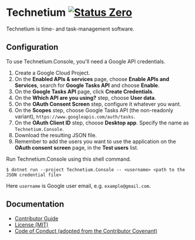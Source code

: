 Technetium [![Status Zero][status-zero]][andivionian-status-classifier]
==========

Technetium is time- and task-management software.

Configuration
-------------
To use Technetium.Console, you'll need a Google API credentials.

1. Create a Google Cloud Project.
2. On the **Enabled APIs & services** page, choose **Enable APIs and Services**, search for **Google Tasks API** and choose **Enable**.
3. On the **Google Tasks API** page, click **Create Credentials**.
4. On the **Which API are you using?** step, choose **User data**.
5. On the **OAuth Consent Screen** step, configure it whatever you want.
6. On the **Scopes** step, choose Google Tasks API (the non-readonly variant), `https://www.googleapis.com/auth/tasks`.
7. On the **OAuth Client ID** step, choose **Desktop app**. Specify the name as `Technetium.Console`.
8. Download the resulting JSON file.
9. Remember to add the users you want to use the application on the **OAuth consent screen** page, in the **Test users** list.

Run Technetium.Console using this shell command.

```console
$ dotnet run --project Technetium.Console -- <username> <path to the JSON credential file>
```

Here `username` is Google user email, e.g. `example@gmail.com`. 

Documentation
-------------

- [Contributor Guide][docs.contributing]
- [License (MIT)][docs.license]
- [Code of Conduct (adopted from the Contributor Covenant)][docs.code-of-conduct]

[andivionian-status-classifier]: https://github.com/ForNeVeR/andivionian-status-classifier#status-zero-
[docs.code-of-conduct]: CODE_OF_CONDUCT.md
[docs.contributing]: CONTRIBUTING.md
[docs.license]: LICENSE.md
[status-zero]: https://img.shields.io/badge/status-zero-lightgrey.svg
[google-cloud.credentials]: https://console.cloud.google.com/apis/credentials
